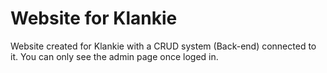 # Website for Klankie

Website created for Klankie with a CRUD system (Back-end) connected to it. 
You can only see the admin page once loged in.

